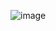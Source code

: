![image](https://github.com/nikitaepta/Govno1/assets/157099550/e1d14a45-343c-4e29-8e45-749fba401b80)
